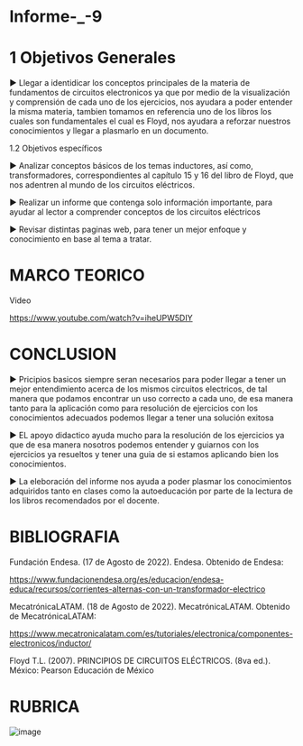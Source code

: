 # Informe-_-9

# 1 Objetivos Generales

► Llegar a identidicar los conceptos principales de la materia de fundamentos de circuitos electronicos ya que por medio de la visualización y comprensión de cada uno de los ejercicios, nos ayudara a poder entender la misma materia, tambien tomamos en referencia uno de los libros los cuales son fundamentales el cual es Floyd, nos ayudara a reforzar nuestros conocimientos y llegar a plasmarlo en un documento.

1.2 Objetivos específicos

► Analizar conceptos básicos de los temas inductores, así como, transformadores, correspondientes al capítulo 15 y 16 del libro de Floyd, que nos adentren al mundo de los circuitos eléctricos.

► Realizar un informe que contenga solo información importante, para ayudar al lector a comprender conceptos de los circuitos eléctricos

► Revisar distintas paginas web, para tener un mejor enfoque y conocimiento en base al tema a tratar.

# MARCO TEORICO


Video

https://www.youtube.com/watch?v=iheUPW5DIY

# CONCLUSION
► Pricipios basicos siempre seran necesarios para poder llegar a tener un mejor entendimiento acerca de los mismos circuitos electricos, de tal manera que podamos encontrar un uso correcto a cada uno, de esa manera tanto para la aplicación como para resolución de ejercicios con los conocimientos adecuados podemos llegar a tener una solución exitosa

► EL apoyo didactico ayuda mucho para la resolución de los ejercicios ya que de esa manera nosotros podemos entender y guiarnos con los ejercicios ya resueltos y tener una guia de si estamos aplicando bien los conocimientos.

► La eleboración del informe nos ayuda a poder plasmar los conocimientos adquiridos tanto en clases como la autoeducación por parte de la lectura de los libros recomendados por el docente.

# BIBLIOGRAFIA
Fundación Endesa. (17 de Agosto de 2022). Endesa. Obtenido de Endesa:

https://www.fundacionendesa.org/es/educacion/endesa-educa/recursos/corrientes-alternas-con-un-transformador-electrico

MecatrónicaLATAM. (18 de Agosto de 2022). MecatrónicaLATAM. Obtenido de MecatrónicaLATAM:

https://www.mecatronicalatam.com/es/tutoriales/electronica/componentes-electronicos/inductor/

Floyd T.L. (2007). PRINCIPIOS DE CIRCUITOS ELÉCTRICOS. (8va ed.). México: Pearson Educación de México

# RUBRICA

![image](https://user-images.githubusercontent.com/105691698/187489032-f8832e16-6dde-4252-a95d-50fc0fa14c30.png)
